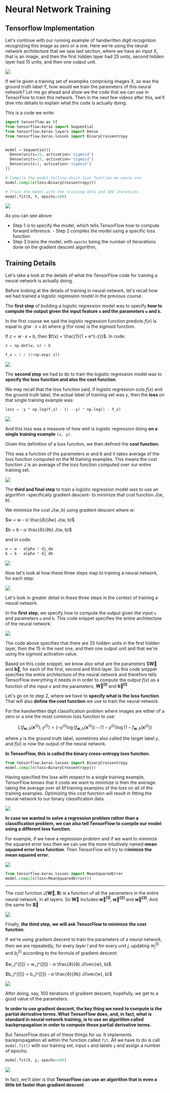 # Neural Network Training

## Tensorflow Implementation 

Let's continue with our running example of handwritten digit recognition recognizing this image as zero or a one. Here we're using the neural network architecture that we saw last section, where we have an input X, that is an image, and then the first hidden layer had 25 units, second hidden layer had 15 units, and then one output unit. 

 ![](./img/2024-01-23-00-13-40.png)

If we're given a training set of examples comprising images X, as was the ground truth label Y, how would we train the parameters of this neural network? Let me go ahead and show we the code that we can use in TensorFlow to train this network. Then in the next few videos after this, we'll dive into details to explain what the code is actually doing. 

This is a code we write:

```py
import tensorflow as tf
from tensorflow.keras import Sequential
from tensorflow.keras.layers import Dense
from tensorflow.keras.losses import BinaryCrossentropy


model = Sequential([
  Dense(units=25, activation='sigmoid')
  Dense(units=15, activation='sigmoid')
  Dense(units=1, activation='sigmoid')
])

# Compile the model telling which loss function we wanna use
model.compile(loss=BinaryCrossentropy())

# Train the model with the training data and 100 iterations
model.fit(X, Y, epochs=100)
```

 ![](./img/2024-01-23-00-16-56.png)

As you can see above:
- Step 1 is to specify the model, which tells TensorFlow how to compute forward inference. - Step 2 compiles the model using a specific loss function
- Step 3 trains the model, with `epochs` being the number of iterarations done on the gradient descent algorithm,

## Training Details

Let's take a look at the details of what the TensorFlow code for training a neural network is actually doing. 

Before looking at the details of training in neural network, let's recall how we had trained a logistic regression model in the previous course. 

The **first step** of building a logistic regression model was to specify **how to compute the output given the input feature `x` and the parameters `w` and `b`.** 

In the first course we said the logistic regression function predicts $f(x)$ is equal to $g(w \cdot x + b)$ where $g$ (for now) is the sigmoid function.

If $z = w \cdot x + b$, then $f(x) = \frac{1}{1 + e^{-z}}$. In code:

```py
z = np.dot(w, x) + b

f_x = 1 / (1+np.exp(-z))
```

 ![](./img/2024-01-23-00-25-05.png)

The **second step** we had to do to train the logistic regression model was to **specify the loss function and also the cost function**.

We may recall that the loss function said, if logistic regression outs $f(x)$ and the ground truth label, the actual label of training set was $y$, then the **loss** on that single training example was:

```py
loss = -y * np.log(f_x) - (1 - y) * np.log(1 - f_x)
```

 ![](./img/2024-01-23-00-38-54.png)

And this loss was a measure of how well is logistic regression doing **on a single training example** `(x, y)`. 

Given this definition of a loss function, we then defined the **cost function**.

This was a function of the parameters $w$ and $b$ and it takes average of the loss function computed on the M training examples. This means the cost function J is an average of the loss function computed over our entire training set. 

 ![](./img/2024-01-23-00-42-43.png)

The **third and final step** to train a logistic regression model was to use an algorithm -specifically gradient descent- to minimize that cost function $J(w, b)$.

We minimize the cost $J(w, b)$ using gradient descent where $w$:

$w = w - α \frac{∂}{∂w} J(w, b)$

$b = b - α \frac{∂}{∂b} J(w, b)$

and in code:

```py
w = w - alpha * dj_dw
b = b - alpha * dj_db
```

 ![](./img/2024-01-23-00-46-15.png)

Now let's look at how these three steps map to training a neural network, for each step:

 ![](./img/2024-01-23-00-47-01.png)

Let's look in greater detail in these three steps in the context of training a neural network. 

In the **first step**, we specify how to compute the output given the input `x` and parameters `w` and `b`. This code snippet specifies the entire architecture of the neural network:

 ![](./img/2024-01-23-00-48-56.png)

The code above specifies that there are 25 hidden units in the first hidden layer, then the 15 in the next one, and then one output unit and that we're using the sigmoid activation value. 

Based on this code snippet, we know also what are the parameters $$\mathbf{\vec{W}}$ and $\mathbf{\vec{b}}$, for each of the first, second and third layer. So this code snippet specifies the entire architecture of the neural network and therefore tells TensorFlow everything it needs in in order to compute the output $f(x)$ as a function of the input $x$ and the parameters, $\mathbf{\vec{W}^{[l]}}$ and $\mathbf{\vec{b}^{[l]}}$

Let's go on to step 2, where we have to **specify what is the loss function**. That will also **define the cost function** we use to train the neural network. 

For the handwritten digit classification problem where images are either of a zero or a one the most common loss function to use:

  $$L(f_{\mathbf{w},b}(\mathbf{x}^{(i)}), y^{(i)}) = (-y^{(i)} \log\left(f_{\mathbf{w},b}\left( \mathbf{x}^{(i)} \right) \right) - \left( 1 - y^{(i)}\right) \log \left( 1 - f_{\mathbf{w},b}\left( \mathbf{x}^{(i)} \right) \right)$$

where $y$ is the ground truth label, sometimes also called the target label $y$, and $f(x)$ is now the output of the neural network. 

**In TensorFlow, this is called the binary cross-entropy loss function.** 

```py
from tensorflow.keras.losses import BinaryCrossentropy
model.compile(loss=BinaryCrossentropy())
```

Having specified the loss with respect to a single training example, TensorFlow knows that it costs we want to minimize is then the average: taking the average over all $M$ training examples of the loss on all of the training examples. Optimizing this cost function will result in fitting the neural network to our binary classification data.

 ![](./img/2024-01-23-00-58-55.png)

**In case we wanted to solve a regression problem rather than a classification problem, we can also tell TensorFlow to compile our model using a different loss function.**

For example, if we have a regression problem and if we want to minimize the squared error loss then we can use the more intuitively named **mean squared error loss function**. Then TensorFlow will try to m**inimize the mean squared error.** 

 ![](./img/2024-01-23-01-01-50.png)

```py
from tensorflow.keras.losses import MeanSquaredError
model.compile(loss=MeanSquaredError())
```
--- 
The cost function $J(\mathbf{\vec{W}}, \mathbf{B})$ is a function of all the parameters in the entire neural network, in all layers. So $\mathbf{\vec{W}}$ includes $\mathbf{\vec{w}^{[1]}}$, $\mathbf{\vec{w}^{[2]}}$ and $\mathbf{\vec{w}^{[3]}}$. And the same for $\mathbf{\vec{B}}$

 ![](./img/2024-01-23-01-04-52.png)

Finally, **the third step, we will ask TensorFlow to minimize the cost function**.

If we're using gradient descent to train the parameters of a neural network, then we are repeatedly, for every layer $l$ and for every unit $j$, updating $w_j^{[l]}$ and $b_j^{[l]}$ according to the formula of gradient descent: 


$w_j^{[l]} = w_j^{[l]} - α \frac{∂}{∂} J(\vec{w}, b)$

$b_j^{[l]} = b_j^{[l]} - α \frac{∂}{∂b} J(\vec{w}, b)$

 ![](./img/2024-01-23-01-08-56.png)

After doing, say, 100 iterations of gradient descent, hopefully, we get to a good value of the parameters. 

**In order to use gradient descent, the key thing we need to compute is the partial derivative terms. What TensorFlow does, and, in fact, what is standard in neural network training, is to use an algorithm called backpropagation in order to compute these partial derivative terms.**

But TensorFlow does all of these things for us. It implements backpropagation all within the function called `fit`. All we have to do is call `model.fit()` with our training set, input `x` and labels `y` and assign a number of epochs:

```py
model.fit(X, y, epochs=100)
```
 ![](./img/2024-01-23-01-10-53.png)

In fact, we'll later is that **TensorFlow can use an algorithm that is even a little bit faster than gradient descent**.